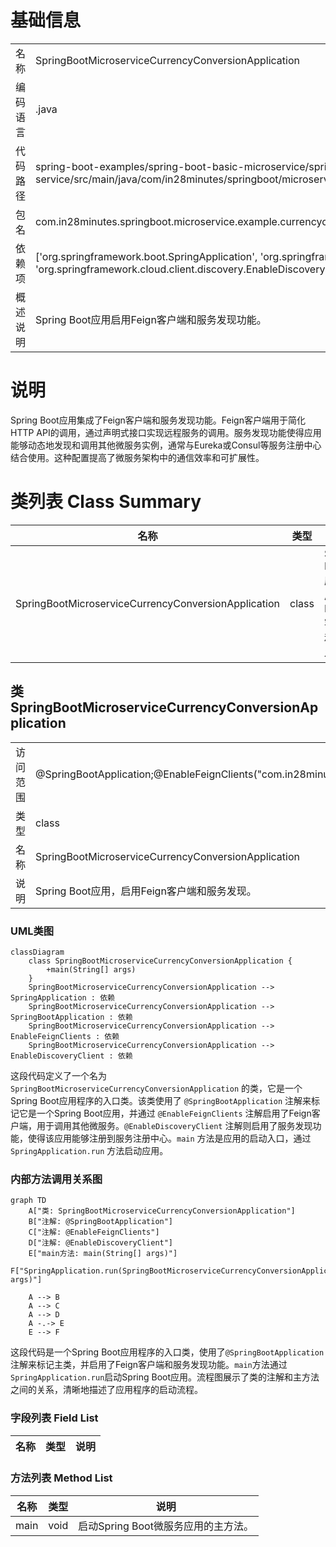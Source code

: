 # 基础信息

|      |      |
|------|------|
| 名称 | SpringBootMicroserviceCurrencyConversionApplication |
| 编码语言 | .java |
| 代码路径 | spring-boot-examples/spring-boot-basic-microservice/spring-boot-microservice-currency-conversion-service/src/main/java/com/in28minutes/springboot/microservice/example/currencyconversion/SpringBootMicroserviceCurrencyConversionApplication.java |
| 包名 | com.in28minutes.springboot.microservice.example.currencyconversion |
| 依赖项 | ['org.springframework.boot.SpringApplication', 'org.springframework.boot.autoconfigure.SpringBootApplication', 'org.springframework.cloud.client.discovery.EnableDiscoveryClient', 'org.springframework.cloud.openfeign.EnableFeignClients'] |
| 概述说明 | Spring Boot应用启用Feign客户端和服务发现功能。 |

# 说明

Spring Boot应用集成了Feign客户端和服务发现功能。Feign客户端用于简化HTTP API的调用，通过声明式接口实现远程服务的调用。服务发现功能使得应用能够动态地发现和调用其他微服务实例，通常与Eureka或Consul等服务注册中心结合使用。这种配置提高了微服务架构中的通信效率和可扩展性。

# 类列表 Class Summary

| 名称   | 类型  | 说明 |
|-------|------|-------------|
| SpringBootMicroserviceCurrencyConversionApplication | class | Spring Boot应用，启用Feign客户端和服务发现。 |



## 类 SpringBootMicroserviceCurrencyConversionApplication

|      |      |
|------|------|
| 访问范围 | @SpringBootApplication;@EnableFeignClients("com.in28minutes.springboot.microservice.example.currencyconversion");@EnableDiscoveryClient;public |
| 类型 | class |
| 名称 | SpringBootMicroserviceCurrencyConversionApplication |
| 说明 | Spring Boot应用，启用Feign客户端和服务发现。 |


### UML类图

```mermaid
classDiagram
    class SpringBootMicroserviceCurrencyConversionApplication {
        +main(String[] args)
    }
    SpringBootMicroserviceCurrencyConversionApplication --> SpringApplication : 依赖
    SpringBootMicroserviceCurrencyConversionApplication --> SpringBootApplication : 依赖
    SpringBootMicroserviceCurrencyConversionApplication --> EnableFeignClients : 依赖
    SpringBootMicroserviceCurrencyConversionApplication --> EnableDiscoveryClient : 依赖
```

这段代码定义了一个名为 `SpringBootMicroserviceCurrencyConversionApplication` 的类，它是一个Spring Boot应用程序的入口类。该类使用了 `@SpringBootApplication` 注解来标记它是一个Spring Boot应用，并通过 `@EnableFeignClients` 注解启用了Feign客户端，用于调用其他微服务。`@EnableDiscoveryClient` 注解则启用了服务发现功能，使得该应用能够注册到服务注册中心。`main` 方法是应用的启动入口，通过 `SpringApplication.run` 方法启动应用。


### 内部方法调用关系图

```mermaid
graph TD
    A["类: SpringBootMicroserviceCurrencyConversionApplication"]
    B["注解: @SpringBootApplication"]
    C["注解: @EnableFeignClients"]
    D["注解: @EnableDiscoveryClient"]
    E["main方法: main(String[] args)"]
    F["SpringApplication.run(SpringBootMicroserviceCurrencyConversionApplication.class, args)"]

    A --> B
    A --> C
    A --> D
    A -.-> E
    E --> F
```

这段代码是一个Spring Boot应用程序的入口类，使用了`@SpringBootApplication`注解来标记主类，并启用了Feign客户端和服务发现功能。`main`方法通过`SpringApplication.run`启动Spring Boot应用。流程图展示了类的注解和主方法之间的关系，清晰地描述了应用程序的启动流程。

### 字段列表 Field List

| 名称  | 类型  | 说明 |
|-------|-------|------|

### 方法列表 Method List

| 名称  | 类型  | 说明 |
|-------|-------|------|
| main | void | 启动Spring Boot微服务应用的主方法。 |




